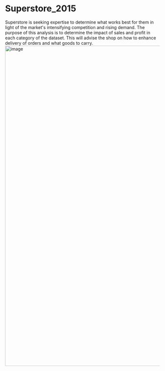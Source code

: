 # Superstore_2015
Superstore is seeking expertise to determine what works best for them in light of the market's intensifying competition and rising demand. The purpose of this analysis is to determine the impact of sales and profit in each category of the dataset. This will advise the shop on how to enhance delivery of orders and what goods to carry.
<img width="1043" alt="image" src="https://user-images.githubusercontent.com/113790166/201546679-102e4189-e23c-4ce5-b951-d19381287ca2.png">
